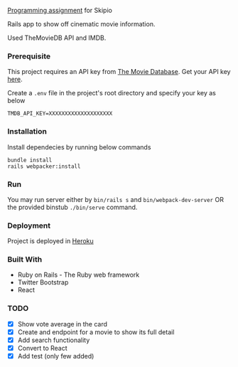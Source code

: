 [Programming assignment](https://gist.github.com/hopsoft/54141400166915f3aa06b10e5ed09714) for Skipio

Rails app to show off cinematic movie information.

Used TheMovieDB API and IMDB.

### Prerequisite

This project requires an API key from [The Movie Database](https://www.google.com.ph/url?sa=t&rct=j&q=&esrc=s&source=web&cd=1&cad=rja&uact=8&ved=0ahUKEwiCtZOXnfrSAhXDNpQKHZShCg0QFggaMAA&url=https%3A%2F%2Fwww.themoviedb.org%2Fen&usg=AFQjCNFc2kOBuTnm_SAprWVGDgKKH4nJsA). Get your API key [here](https://www.themoviedb.org/account).

Create a `.env` file in the project's root directory and specify your key as below
```
TMDB_API_KEY=XXXXXXXXXXXXXXXXXXXX
```

### Installation

Install dependecies by running below commands
```
bundle install
rails webpacker:install
```

### Run
You may run server either by `bin/rails s` and `bin/webpack-dev-server` OR the provided binstub `./bin/serve` command.

### Deployment
Project is deployed in [Heroku](https://jill-moviedb.herokuapp.com)

### Built With
- Ruby on Rails - The Ruby web framework
- Twitter Bootstrap
- React

### TODO

- [x] Show vote average in the card
- [x] Create and endpoint for a movie to show its full detail
- [x] Add search functionality
- [x] Convert to React
- [x] Add test (only few added)